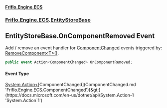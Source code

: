 #### [Friflo.Engine.ECS](index.md 'index')
### [Friflo.Engine.ECS](Friflo.Engine.ECS.md 'Friflo.Engine.ECS').[EntityStoreBase](EntityStoreBase.md 'Friflo.Engine.ECS.EntityStoreBase')

## EntityStoreBase.OnComponentRemoved Event

Add / remove an event handler for [ComponentChanged](ComponentChanged.md 'Friflo.Engine.ECS.ComponentChanged') events triggered by: <br/>[RemoveComponent&lt;T&gt;()](Entity.RemoveComponent_T_().md 'Friflo.Engine.ECS.Entity.RemoveComponent<T>()').

```csharp
public event Action<ComponentChanged> OnComponentRemoved;
```

#### Event Type
[System.Action&lt;](https://docs.microsoft.com/en-us/dotnet/api/System.Action-1 'System.Action`1')[ComponentChanged](ComponentChanged.md 'Friflo.Engine.ECS.ComponentChanged')[&gt;](https://docs.microsoft.com/en-us/dotnet/api/System.Action-1 'System.Action`1')